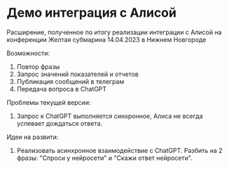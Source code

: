 # Демо интеграция с Алисой

Расширение, полученное по итогу реализации интеграции с Алисой на конференции Желтая субмарина 14.04.2023 в Нижнем Новгороде

Возможности:
1. Повтор фразы
2. Запрос значений показателей и отчетов
3. Публикация сообщений в телеграм
4. Передача вопроса в ChatGPT

Проблемы текущей версии:
1. Запрос к ChatGPT выполняется синхронное, Алиса не всегда успевает дождаться ответа.

Идеи на развити:
1. Реализовать асинхронное взаимодействие с ChatGPT. Разбить на 2 фразы: "Спроси у нейросети" и "Скажи ответ нейросети".
